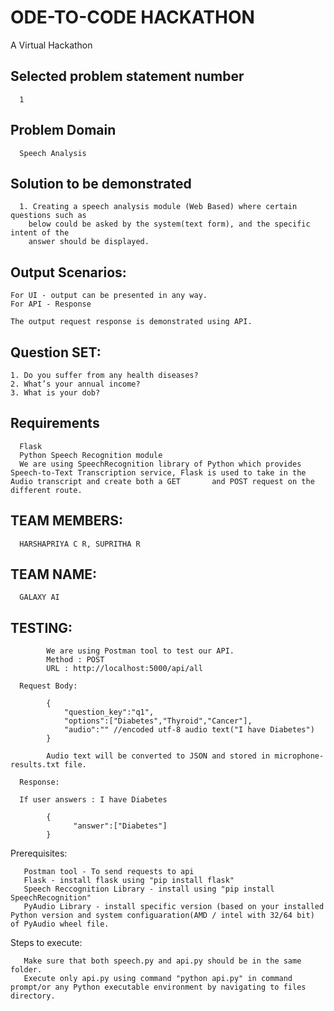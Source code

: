 # ODE-TO-CODE HACKATHON

A Virtual Hackathon 

## Selected problem statement number

      1

## Problem Domain

      Speech Analysis

## Solution to be demonstrated

      1. Creating a speech analysis module (Web Based) where certain questions such as
        below could be asked by the system(text form), and the specific intent of the
        answer should be displayed.

## Output Scenarios:

    For UI - output can be presented in any way.
    For API - Response 

    The output request response is demonstrated using API.

## Question SET:

    1. Do you suffer from any health diseases?
    2. What’s your annual income?
    3. What is your dob?
 
 
## Requirements

      Flask
      Python Speech Recognition module
      We are using SpeechRecognition library of Python which provides Speech-to-Text Transcription service, Flask is used to take in the Audio transcript and create both a GET       and POST request on the different route.

## TEAM MEMBERS:

      HARSHAPRIYA C R, SUPRITHA R

## TEAM NAME:

      GALAXY AI
      
## TESTING:

            We are using Postman tool to test our API.
            Method : POST
            URL : http://localhost:5000/api/all 

      Request Body:

            {
                "question_key":"q1",
                "options":["Diabetes","Thyroid","Cancer"],
                "audio":"" //encoded utf-8 audio text("I have Diabetes")
            }

            Audio text will be converted to JSON and stored in microphone-results.txt file.

      Response:

      If user answers : I have Diabetes

            {
                  "answer":["Diabetes"]
            }
Prerequisites:
  
       Postman tool - To send requests to api
       Flask - install flask using "pip install flask"
       Speech Reccognition Library - install using "pip install SpeechRecognition"
       PyAudio Library - install specific version (based on your installed Python version and system configuaration(AMD / intel with 32/64 bit) of PyAudio wheel file.
   
Steps to execute:
      
       Make sure that both speech.py and api.py should be in the same folder.
       Execute only api.py using command "python api.py" in command prompt/or any Python executable environment by navigating to files directory.
            

